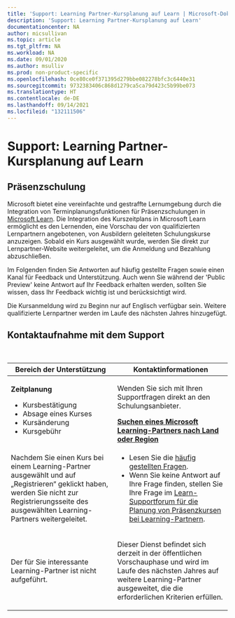 ```yaml
---
title: 'Support: Learning Partner-Kursplanung auf Learn | Microsoft-Dokumentation'
description: 'Support: Learning Partner-Kursplanung auf Learn'
documentationcenter: NA
author: micsullivan
ms.topic: article
ms.tgt_pltfrm: NA
ms.workload: NA
ms.date: 09/01/2020
ms.author: msulliv
ms.prod: non-product-specific
ms.openlocfilehash: 0ce80ce0f371395d279bbe082278bfc3c6440e31
ms.sourcegitcommit: 9732383406c868d1279ca5ca79d423c5b99be073
ms.translationtype: HT
ms.contentlocale: de-DE
ms.lasthandoff: 09/14/2021
ms.locfileid: "132111506"
---
```

# <a name="support-learning-partner-course-scheduling-on-learn"></a>Support: Learning Partner-Kursplanung auf Learn

## <a name="instructor-led-training"></a>Präsenzschulung

Microsoft bietet eine vereinfachte und gestraffte Lernumgebung durch die Integration von Terminplanungsfunktionen für Präsenzschulungen in [Microsoft Learn](/learn/). Die Integration des Kurszeitplans in Microsoft Learn ermöglicht es den Lernenden, eine Vorschau der von qualifizierten Lernpartnern angebotenen, von Ausbildern geleiteten Schulungskurse anzuzeigen. Sobald ein Kurs ausgewählt wurde, werden Sie direkt zur Lernpartner-Website weitergeleitet, um die Anmeldung und Bezahlung abzuschließen.  

Im Folgenden finden Sie Antworten auf häufig gestellte Fragen sowie einen Kanal für Feedback und Unterstützung. Auch wenn Sie während der 'Public Preview' keine Antwort auf Ihr Feedback erhalten werden, sollten Sie wissen, dass Ihr Feedback wichtig ist und berücksichtigt wird.   

Die Kursanmeldung wird zu Beginn nur auf Englisch verfügbar sein. Weitere qualifizierte Lernpartner werden im Laufe des nächsten Jahres hinzugefügt. 

## <a name="how-to-contact-support"></a>Kontaktaufnahme mit dem Support

<br/>
<div>
<table style="border:0px;">
    <tr>
      <th>Bereich der Unterstützung</th>
      <th>Kontaktinformationen</th>
    </tr>
    <tbody>
        <tr>
            <td>
                <p><strong>Zeitplanung</strong></p>
                <ul>
                    <li>Kursbestätigung </li>
                    <li>Absage eines Kurses</li>
                    <li>Kursänderung</li>
                    <li>Kursgebühr</li>
                </ul>
            </td>
            <td>
            <p>Wenden Sie sich mit Ihren Supportfragen direkt an den Schulungsanbieter.</p>
            <a href="/learn/certifications/partners#find-a-microsoft-learning-partner-by-country"><strong>Suchen eines Microsoft Learning-Partners nach Land oder Region</strong></a>
            </td>
        </tr>
        <tr>
            <td>
                <p>Nachdem Sie einen Kurs bei einem Learning-Partner ausgewählt und auf „Registrieren“ geklickt haben, werden Sie nicht zur Registrierungsseite des ausgewählten Learning-Partners weitergeleitet.</p>
            </td>
            <td>
                <ul>
                    <li>Lesen Sie die <a href="/learn/certifications/training-faq">häufig gestellten Fragen</a>.</li>
                    <li>Wenn Sie keine Antwort auf Ihre Frage finden, stellen Sie Ihre Frage im <a href="https://trainingsupport.microsoft.com/en-us/iltvilt/forum">Learn-Supportforum für die Planung von Präsenzkursen bei Learning-Partnern</a>.
</li>
                </ul>
            </td>
        </tr>        
        <tr>
            <td>
                <p>Der für Sie interessante Learning-Partner ist nicht aufgeführt.</p>
            </td>
            <td>
                <p>Dieser Dienst befindet sich derzeit in der öffentlichen Vorschauphase und wird im Laufe des nächsten Jahres auf weitere Learning-Partner ausgeweitet, die die erforderlichen Kriterien erfüllen. </p>
            </td>
        </tr>
    </tbody>
</table>
</div>
